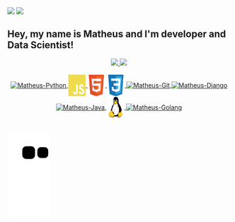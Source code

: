 <div>
  <a href="https://www.linkedin.com/in/matheus-lacerda-silveira/" target="_blank"><img src="https://img.shields.io/badge/-LinkedIn-%230077B5?style=for-the-badge&logo=linkedin&logoColor=white" target="_blank"></a>  
  <a href = "mailto:matheuslacerdadasilveira@gmail.com"><img src="https://img.shields.io/badge/Gmail-D14836?style=for-the-badge&logo=gmail&logoColor=white" target="_blank"></a>
</div>

## Hey, my name is Matheus and I'm developer and Data Scientist!
<div align="center">
  <a href="https://github.com/Matheus2608">
  <img height="180em" src="https://github-readme-stats.vercel.app/api?username=Matheus2608&show_icons=true&theme=dracula&include_all_commits=true&count_private=true"/>
  <img height="180em" src="https://github-readme-stats.vercel.app/api/top-langs/?username=Matheus2608&layout=compact&langs_count=7&theme=dracula"/>
</div>
<div align="center" style="display: inline_block"><br>
  <img align="center" alt="Matheus-Python" height="50" width="40" src="https://cdn.jsdelivr.net/gh/devicons/devicon/icons/python/python-original.svg" />
  <img align="center" alt="Matheus-Js" height="50" width="40" src="https://raw.githubusercontent.com/devicons/devicon/master/icons/javascript/javascript-plain.svg">
  <img align="center" alt="Matheus-HTML" height="50" width="40" src="https://raw.githubusercontent.com/devicons/devicon/master/icons/html5/html5-original.svg">
  <img align="center" alt="Matheus-CSS" height="50" width="40" src="https://raw.githubusercontent.com/devicons/devicon/master/icons/css3/css3-original.svg">
  <img align="center" alt="Matheus-Git" height="50" width="40" src="https://cdn.jsdelivr.net/gh/devicons/devicon/icons/git/git-original.svg" />
  <img align="center" alt="Matheus-Django" height="50" width="40" src="https://cdn.jsdelivr.net/gh/devicons/devicon/icons/django/django-plain.svg" />
  <img align="center" alt="Matheus-Java" height="50" width="40" src="https://cdn.jsdelivr.net/gh/devicons/devicon/icons/java/java-original.svg" />
  <img align="center" alt="Matheus-Linux" height="50" width="40" src="https://raw.githubusercontent.com/devicons/devicon/master/icons/linux/linux-original.svg" />
  <img align="center" alt="Matheus-Golang" height="50" width="40" src="https://cdn.jsdelivr.net/gh/devicons/devicon/icons/go/go-original.svg" />
          
      
</div>
  
  ##
 
<div> 
  

  ![Snake animation](https://github.com/rafaballerini/rafaballerini/blob/output/github-contribution-grid-snake.svg)
</div>

